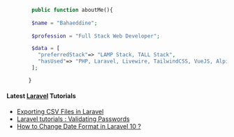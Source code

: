 ```php
        public function aboutMe(){  
        
        $name = "Bahaeddine";
        
        $profession = "Full Stack Web Developer";

        $data = [
          "preferredStack"=> "LAMP Stack, TALL Stack",
          "hasUsed"=> "PHP, Laravel, Livewire, TailwindCSS, VueJS, AlpineJS"
        ];

       }
```
#### Latest [Laravel](https://aliendev.org) Tutorials

- [Exporting CSV Files in Laravel](https://aliendev.org/blog/post/exporting-csv-files-in-laravel-a-step-by-step-tutorial)
- [Laravel tutorials : Validating Passwords](https://aliendev.org/blog/post/laravel-tutorials-validating-passwords)
- [How to Change Date Format in Laravel 10 ?](https://aliendev.org/blog/post/how-to-change-date-format-in-laravel-10)
